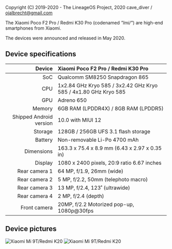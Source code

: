 Copyright (C) 2019-2020 - The LineageOS Project, 2020 cave_diver / ojalbrecht@gmail.com

The Xiaomi Poco F2 Pro / Redmi K30 Pro (codenamed _"lmi/"_) are high-end smartphones from Xiaomi.

The devices were announced and released in May 2020.

## Device specifications

| Device       | Xiaomi Poco F2 Pro / Redmi K30 Pro              |
| -----------: | :---------------------------------------------- |
| SoC          | Qualcomm SM8250 Snapdragon 865                  |
| CPU          | 1x2.84 GHz Kryo 585 / 3x2.42 GHz Kryo 585 / 4x1.80 GHz Kryo 585                           |
| GPU          | Adreno 650                                      |
| Memory       | 6GB RAM (LPDDR4X) / 8GB RAM (LPDDR5)            |
| Shipped Android version | 10.0 with MIUI 12                    |
| Storage      | 128GB / 256GB UFS 3.1 flash storage             |
| Battery      | Non-removable Li-Po 4700 mAh                    |
| Dimensions   | 163.3 x 75.4 x 8.9 mm (6.43 x 2.97 x 0.35 in)   |
| Display      | 1080 x 2400 pixels, 20:9 ratio 6.67 inches      |
| Rear camera 1 | 64 MP, f/1.9, 26mm (wide)                      |
| Rear camera 2 | 5 MP, f/2.2, 50mm (telephoto macro)            |
| Rear camera 3 | 13 MP, f/2.4, 123˚ (ultrawide)                 |
| Rear camera 4 | 2 MP, f/2.4 (depth)                            |
| Front camera | 20MP, f/2.2 Motorized pop-up, 1080p@30fps       |

## Device pictures


![Xiaomi Mi 9T/Redmi K20](https://i01.appmifile.com/webfile/globalimg/products/pc/poco-f2-pro/phone1.png "Poco F2 Pro front")
![Xiaomi Mi 9T/Redmi K20](https://i01.appmifile.com/webfile/globalimg/products/pc/poco-f2-pro/phone2.png "Poco F2 Pro back")

